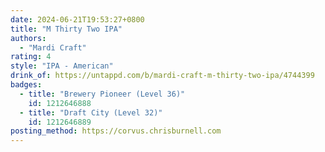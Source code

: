 ```yaml
---
date: 2024-06-21T19:53:27+0800
title: "M Thirty Two IPA"
authors:
  - "Mardi Craft"
rating: 4
style: "IPA - American"
drink_of: https://untappd.com/b/mardi-craft-m-thirty-two-ipa/4744399
badges:
  - title: "Brewery Pioneer (Level 36)"
    id: 1212646888
  - title: "Draft City (Level 32)"
    id: 1212646889
posting_method: https://corvus.chrisburnell.com
---
```

